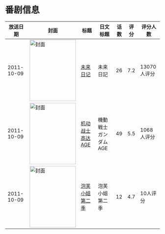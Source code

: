 # 番剧信息

|放送日期|封面|标题|日文标题|话数|评分|评分人数|
|---|---|---|---|---|---|---|
|2011-10-09|<img src="https://lain.bgm.tv/pic/cover/c/0a/3d/16235_5GJQH.jpg" alt="封面" style="width:150px;height:200px;object-fit:cover;">|[未来日记](https://bangumi.tv/subject/16235)|未来日記|26|7.2|13070人评分|
|2011-10-09|<img src="https://lain.bgm.tv/pic/cover/c/4d/0b/18709_6xezb.jpg" alt="封面" style="width:150px;height:200px;object-fit:cover;">|[机动战士高达AGE](https://bangumi.tv/subject/18709)|機動戦士ガンダムAGE|49|5.5|1068人评分|
|2011-10-09|<img src="https://lain.bgm.tv/pic/cover/c/85/e5/29365_kZZyL.jpg" alt="封面" style="width:150px;height:200px;object-fit:cover;">|[泡芙小姐 第二季](https://bangumi.tv/subject/29365)|泡芙小姐 第二季|12|4.7|10人评分|
